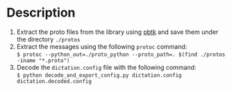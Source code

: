 # Description

1. Extract the proto files from the library using [pbtk](https://github.com/marin-m/pbtk) and save them under the directory `./protos`
2. Extract the messages using the following `protoc` command:  
```$ protoc --python_out=./proto_python --proto_path=. $(find ./protos -iname "*.proto")```
3. Decode the `dictation.config` file with the following command:  
```$ python decode_and_export_config.py dictation.config dictation.decoded.config```